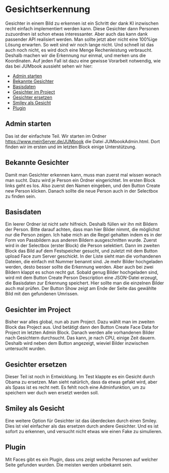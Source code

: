# Gesichtserkennung
Gesichter in einem Bild zu erkennen ist ein Schritt der dank KI inzwischen recht einfach implementiert werden kann. Diese Gesichter dann Personen zuzuordnen ist schon etwas interessanter. Aber auch das kann dank passender API realisiert werden. Man sollte jetzt aber nicht eine 100%ige Lösung erwarten. So weit sind wir noch lange nicht.
Und schnell ist das auch noch nicht, es wird doch eine Menge Rechenleistung verbraucht. Deshalb machen wir die Erkennung nur einmal, und merken uns die Koordinaten.
Auf jeden Fall ist dazu eine gewisse Vorarbeit notwendig, wie das bei JUMbook aussieht sehen wir hier:
- [Admin starten](#admin-starten)
- [Bekannte Gesichter](#bekannte-gesichter)
- [Basisdaten](Basisdaten)
- [Gesichter im Project](#gesichter-im-project)
- [Gesichter ersetzen](#gesichter-ersetzen)
- [Smiley als Gesicht](#smiley-als-gesicht)
- [Plugin](#plugin)

## Admin starten
Das ist der einfachste Teil. Wir starten im Ordner https://www.meinServer.de/JUMbook die Datei JUMbookAdmin.html.
Dort finden wir im ersten und im letzten Block einige Unterstützung.

## Bekannte Gesichter
Damit man Gesichter erkennen kann, muss man zuerst mal wissen wonach man sucht.
Dazu wird je Person ein Ordner eingerichtet. Im ersten Block links geht es los.
Also zuerst den Namen eingeben, und den Button Create new Person klicken. Danach sollte die neue Person auch in der Selectbox zu finden sein.

## Basisdaten
Ein leerer Ordner ist nicht sehr hilfreich. Deshalb füllen wir ihn mit Bildern der Person. Bitte darauf achten, dass man hier Bilder nimmt, die möglichst nur die Person zeigen. Ich habe mich an die Regel gehalten indem es in der Form von Passbildern aus anderen Bildern ausgeschnitten wurde.
Zuerst wird in der Selectbox (erster Block) die Person selektiert. Dann im zweiten Block das Bild auf dem Festspeicher gesucht, und zuletzt mit dem Button upload Face zum Server geschickt.
In der Liste sieht man die vorhandenen Dateien, die einfach mit Nummer benannt sind. Je mehr Bilder hochgeladen werden, desto besser sollte die Erkennung werden. Aber auch bei zwei Bildern klappt es schon recht gut.
Sobald genug Bilder hochgeladen sind, wird mit dem Button Create Person Description eine JSON-Datei erzeugt, die Basisdaten zur Erkennung speichert.
Hier sollte man die einzelnen Bilder auch mal prüfen. Der Button Show zeigt am Ende der Seite das gewählte Bild mit den gefundenen Umrissen.

## Gesichter im Project
Bisher war alles global, nun ab zum Project. Dazu wählt man im zweiten Block das Project aus. Und betätigt dann den Button Create Face Data for Project im letzten Admin Block.
Danach werden alle vorhandenen Bilder nach Gesichtern durchsucht. Das kann, je nach CPU, einige Zeit dauern. Deshalb wird neben dem Button angezeigt, wieviel Bilder inzwischen untersucht wurden.

## Gesichter ersetzen
Dieser Teil ist noch in Entwicklung. Im Test klappte es ein Gesicht durch Obama zu ersetzen. Man sieht natürlich, dass da etwas gefakt wird, aber als Spass ist es recht nett. Es fehlt noch eine Adminfunktion, um zu speichern wer duch wen ersetzt werden soll.

## Smiley als Gesicht
Eine weitere Option für Gesichter ist das überdecken durch einen Smiley. Dies ist viel einfacher als das ersetzen durch andere Gesichter. Und es ist sofort zu erkennen, und versucht nicht etwas wie einen Fake zu simulieren.

## Plugin
Mit Faces gibt es ein Plugin, dass uns zeigt welche Personen auf welcher Seite gefunden wurden. Die meisten werden unbekannt sein.